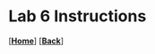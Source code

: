 # Lab 6 Instructions
[[**Home**](https://github.com/lpacher/lae)] [[**Back**](https://github.com/lpacher/fphd/tree/master/fpga/labs)]

